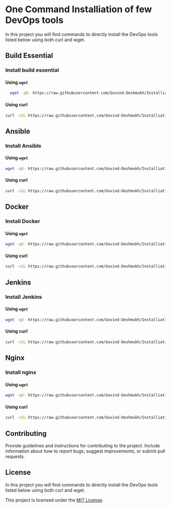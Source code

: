 # One Command Installiation of few DevOps tools

In this project you will find commands to directly install the DevOps tools listed below using both curl and wget.

## Build Essential

### Install build essential

#### Using `wget`

```sh
  wget -qO- https://raw.githubusercontent.com/Govind-Deshmukh/Installiation/main/build-essential.sh | bash

```

#### Using curl

```sh
curl -sSL https://raw.githubusercontent.com/Govind-Deshmukh/Installiation/main/ansible.sh | bash
```

## Ansible

### Install Ansible

#### Using `wget`

```sh
wget -qO- https://raw.githubusercontent.com/Govind-Deshmukh/Installiation/main/ansible.sh | bash
```

#### Using curl

```sh
curl -sSL https://raw.githubusercontent.com/Govind-Deshmukh/Installiation/main/ansible.sh | bash
```

## Docker

### Install Docker

#### Using `wget`

```sh
wget -qO- https://raw.githubusercontent.com/Govind-Deshmukh/Installiation/main/docker.sh | bash
```

#### Using curl

```sh
curl -sSL https://raw.githubusercontent.com/Govind-Deshmukh/Installiation/main/docker.sh | bash
```

## Jenkins

### Install Jenkins

#### Using `wget`

```sh
wget -qO- https://raw.githubusercontent.com/Govind-Deshmukh/Installiation/main/jenkins.sh | bash
```

#### Using curl

```sh
curl -sSL https://raw.githubusercontent.com/Govind-Deshmukh/Installiation/main/jenkins.sh | bash
```

## Nginx

### Install nginx

#### Using `wget`

```sh
wget -qO- https://raw.githubusercontent.com/Govind-Deshmukh/Installiation/main/nginx.sh | bash
```

#### Using curl

```sh
curl -sSL https://raw.githubusercontent.com/Govind-Deshmukh/Installiation/main/nginx.sh | bash
```

## Contributing

Provide guidelines and instructions for contributing to the project. Include information about how to report bugs, suggest improvements, or submit pull requests.

## License

In this project you will find commands to directly install the DevOps tools listed below using both curl and wget.

This project is licensed under the [MIT License](LICENSE).
